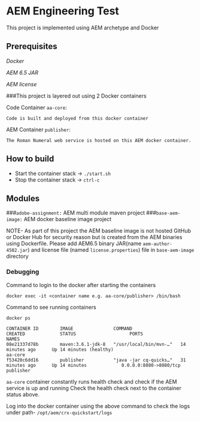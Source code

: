 # AEM Engineering Test

This project is implemented using AEM archetype and Docker

## Prerequisites
*Docker*

*AEM 6.5 JAR*

*AEM license*


###This project is layered out using 2 Docker containers

Code Container `aa-core`:

    Code is built and deployed from this docker container

AEM Container `publisher`:

    The Roman Numeral web service is hosted on this AEM docker container.


## How to build
- Start the container stack -> `./start.sh`
- Stop the container stack -> `ctrl-c`

## Modules

###`adobe-assignment:` AEM multi module maven project
###`base-aem-image:` AEM docker baseline image project

NOTE- As part of this project the AEM baseline image is not hosted GitHub or Docker Hub for security reason but is created from the AEM binaries using Dockerfile.
Please add AEM6.5 binary JAR(name `aem-author-4502.jar`) and license file (named `license.properties`) file in `base-aem-image` directory


### Debugging
Command to login to the docker after starting the containers

`docker exec -it <container name e.g. aa-core/publisher> /bin/bash` 

Command to see running containers

`docker ps`

```
CONTAINER ID        IMAGE               COMMAND                  CREATED             STATUS                    PORTS                    NAMES
08e21337d78b        maven:3.6.1-jdk-8   "/usr/local/bin/mvn-…"   14 minutes ago      Up 14 minutes (healthy)                            aa-core
f53420c6dd16        publisher           "java -jar cq-quicks…"   31 minutes ago      Up 14 minutes             0.0.0.0:8080->8080/tcp   publisher
```

`aa-core` container constantly runs health check and check if the AEM service is up and running
Check the health check next to the container status above.

Log into the docker container using the above command to check the logs under path-
`/opt/aem/crx-quickstart/logs`



